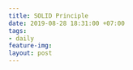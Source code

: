 ```yaml
---
title: SOLID Principle
date: 2019-08-28 18:31:00 +07:00
tags:
- daily
feature-img: 
layout: post
---
```


